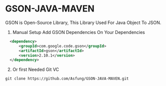 # GSON-JAVA-MAVEN

GSON is Open-Source Library, This Library Used For Java Object To JSON.

1. Manual Setup
Add GSON Dependencies On Your Dependencies
```xml
  <dependency>
      <groupId>com.google.code.gson</groupId>
      <artifactId>gson</artifactId>
      <version>2.10.1</version>
  </dependency>
```

2. Or 
first Needed Git VC

```
git clone https://github.com/Asfung/GSON-JAVA-MAVEN.git
```
